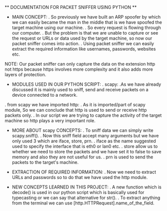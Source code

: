 ** DOCUMENTATION FOR PACKET SNIFFER USING PYTHON **

* MAIN CONCEPT:
. So previously we have built an ARP spoofer by which we can easily became the man in the middle that is we have spoofed the target machine using our machine.
. So every request is flowing through our computer.
. But the problem is that we are unable to capture or see the request or URLs or data used by the target machine, so now our packet sniffer comes into action.
. Using packet sniffer we can easily extract the required information like usernames, passwords, websites etc.

NOTE: Our packet sniffer can only capture the data on the extension http not https because https involves more complexity and it also adds more layers of protection.

* MODULES USED IN OUR PYTHON SCRIPT:
. scapy: .As we have already discussed it is mainly used to sniff, send and receive packets on a device connected to a network.

. from scapy we have imported http: . As it is imported/part of scapy module, So we can conclude that http is used to send or receive http packets only.
                                    . In our script we are trying to capture the activity of the target machine so http plays a very important role.

* MORE ABOUT scapy CONCEPTS:
. To sniff data we can simply write scapy.sniff().
. Now this sniff field accept many arguments but we have only used 3 which are iface, store, prn.
. iface as the name suggested used to specify the interface that is eth0 or lan0 etc.
. store allow us to whether we need to store the packets and we have set it to false to save memory and also they are not useful for us.
. prn is used to send the packets to the target's machine.

* EXTRACTION OF REQUIRED INFORMATION:
. Now we need to extract URLs and passwords so to do that we have used the http module.

* NEW CONCEPTS LEARNED IN THIS PROJECT:
. A new function which is decode() is used in our python script which is basically used for typecasting or we can say that alternative for str().
. To extract anything from the terminal we can use [http.HTTPRequest].name_of_the_field.

